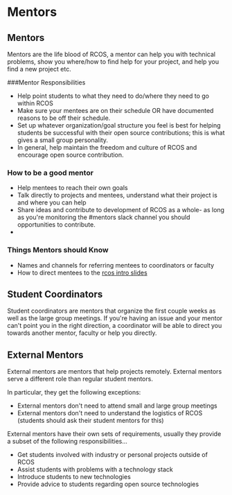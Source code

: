 # Mentors

## Mentors

Mentors are the life blood of RCOS, a mentor can help you with technical problems, show
you where/how to find help for your project, and help you find a new project etc.

###Mentor Responsibilities
- Help point students to what they need to do/where they need to go within RCOS
- Make sure your mentees are on their schedule OR have documented reasons to be off their schedule.
- Set up whatever organization/goal structure you feel is best for helping students be successful with their open source contributions; this is what gives a small group personality.
- In general, help maintain the freedom and culture of RCOS and encourage open source contribution.

### How to be a good mentor
- Help mentees to reach their own goals
- Talk directly to projects and mentees, understand what their project is and where you can help
- Share ideas and contribute to development of RCOS as a whole- as long as you're monitoring the #mentors slack channel you should opportunities to contribute.
- 
### Things Mentors should Know
- Names and channels for referring mentees to coordinators or faculty
- How to direct mentees to the [rcos intro slides](http://rcos.github.io/intro/#/)

## Student Coordinators

Student coordinators are mentors that organize the first couple weeks as well
as the large group meetings. If you're having an issue and your mentor can't
point you in the right direction, a coordinator will be able to direct you
towards another mentor, faculty or help you directly.

## External Mentors

External mentors are mentors that help projects remotely. External mentors serve a different role than regular student mentors.

In particular, they get the following exceptions:
- External mentors don't need to attend small and large group meetings
- External mentors don't need to understand the logistics of RCOS (students should ask their student mentors for this)

External mentors have their own sets of requirements, usually they provide a subset of the following responsibilities...
- Get students involved with industry or personal projects outside of RCOS
- Assist students with problems with a technology stack
- Introduce students to new technologies
- Provide advice to students regarding open source technologies

